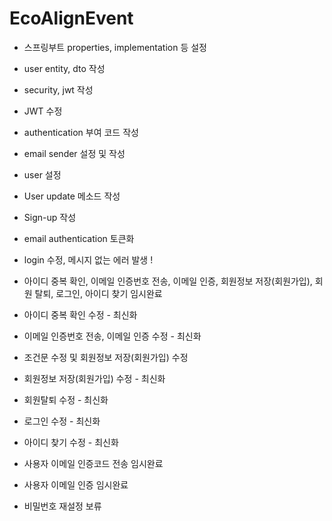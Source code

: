 ﻿# EcoAlignEvent

- 스프링부트 properties, implementation 등 설정
- user entity, dto 작성
- security, jwt 작성
- JWT 수정
- authentication 부여 코드 작성
- email sender 설정 및 작성
- user 설정
- User update 메소드 작성
- Sign-up 작성
- email authentication 토큰화
- login 수정, 메시지 없는 에러 발생 !

- 아이디 중복 확인, 이메일 인증번호 전송, 이메일 인증, 회원정보 저장(회원가입), 회원 탈퇴, 로그인, 아이디 찾기 임시완료
- 아이디 중복 확인 수정 - 최신화
- 이메일 인증번호 전송, 이메일 인증 수정 - 최신화
- 조건문 수정 및 회원정보 저장(회원가입) 수정
- 회원정보 저장(회원가입) 수정 - 최신화
- 회원탈퇴 수정 - 최신화
- 로그인 수정 - 최신화
- 아이디 찾기 수정 - 최신화
- 사용자 이메일 인증코드 전송 임시완료
- 사용자 이메일 인증 임시완료
- 비밀번호 재설정 보류
